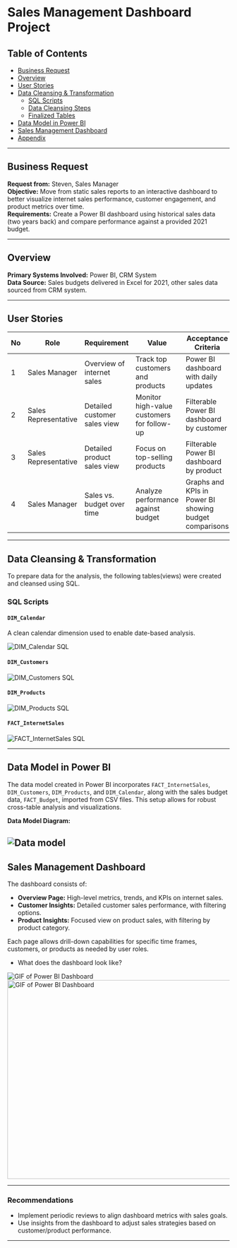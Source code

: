 # Sales Management Dashboard Project 

## Table of Contents

- [Business Request](#business-request)
- [Overview](#overview)
- [User Stories](#user-stories)
- [Data Cleansing & Transformation](#data-cleansing--transformation)
  - [SQL Scripts](#sql-scripts)
  - [Data Cleansing Steps](#data-cleansing-steps)
  - [Finalized Tables](#finalized-tables)
- [Data Model in Power BI](#data-model-in-power-bi)
- [Sales Management Dashboard](#sales-management-dashboard)
- [Appendix](#appendix)

---

## Business Request

**Request from:** Steven, Sales Manager  
**Objective:** Move from static sales reports to an interactive dashboard to better visualize internet sales performance, customer engagement, and product metrics over time.  
**Requirements:** Create a Power BI dashboard using historical sales data (two years back) and compare performance against a provided 2021 budget.

---

## Overview

**Primary Systems Involved:** Power BI, CRM System  
**Data Source:** Sales budgets delivered in Excel for 2021, other sales data sourced from CRM system.

---

## User Stories

| No | Role                | Requirement                            | Value                                         | Acceptance Criteria |
|----|----------------------|----------------------------------------|-----------------------------------------------|---------------------|
| 1  | Sales Manager       | Overview of internet sales             | Track top customers and products              | Power BI dashboard with daily updates         |
| 2  | Sales Representative | Detailed customer sales view          | Monitor high-value customers for follow-up    | Filterable Power BI dashboard by customer     |
| 3  | Sales Representative | Detailed product sales view           | Focus on top-selling products                 | Filterable Power BI dashboard by product      |
| 4  | Sales Manager       | Sales vs. budget over time            | Analyze performance against budget            | Graphs and KPIs in Power BI showing budget comparisons |

---

## Data Cleansing & Transformation

To prepare data for the analysis, the following tables(views) were created and cleansed using SQL.

### SQL Scripts

#### `DIM_Calendar`
A clean calendar dimension used to enable date-based analysis.

![DIM_Calendar SQL](assets/images/sql_query_dim_calender_table.png)

#### `DIM_Customers`

![DIM_Customers SQL](assets/images/sql_query_customer_table.png)

#### `DIM_Products`

![DIM_Products SQL](assets/images/sql_query_dim_products_table.png)

#### `FACT_InternetSales`

![FACT_InternetSales SQL](assets/images/sql_query_fact_internet_table.png)



---

## Data Model in Power BI

The data model created in Power BI incorporates `FACT_InternetSales`, `DIM_Customers`, `DIM_Products`, and `DIM_Calendar`, along with the sales budget data, `FACT_Budget`, imported from CSV files. This setup allows for robust cross-table analysis and visualizations.

**Data Model Diagram:**  

![Data model](assets/images/datamodel.png)
---

## Sales Management Dashboard

The dashboard consists of:

- **Overview Page:** High-level metrics, trends, and KPIs on internet sales.
- **Customer Insights:** Detailed customer sales performance, with filtering options.
- **Product Insights:** Focused view on product sales, with filtering by product category.

Each page allows drill-down capabilities for specific time frames, customers, or products as needed by user roles.

- What does the dashboard look like?

![GIF of Power BI Dashboard](assets/images/sales_management_dashboard.gif)
<img src="assets/images/sales_management_dashboard.gif" alt="GIF of Power BI Dashboard" width="800" height="450">


---

### Recommendations

- Implement periodic reviews to align dashboard metrics with sales goals.
- Use insights from the dashboard to adjust sales strategies based on customer/product performance.

--- 


